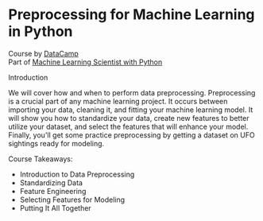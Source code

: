 # Preprocessing for Machine Learning in Python

Course by [DataCamp](https://app.datacamp.com/learn/courses/preprocessing-for-machine-learning-in-python)  
Part of [Machine Learning Scientist with Python](https://app.datacamp.com/learn/career-tracks/machine-learning-scientist-with-python)  
  
Introduction  

We will cover how and when to perform data preprocessing. Preprocessing is a crucial part of any machine learning project. It occurs between importing your data, cleaning it, and fitting your machine learning model. It will show you how to standardize your data, create new features to better utilize your dataset, and select the features that will enhance your model. Finally, you'll get some practice preprocessing by getting a dataset on UFO sightings ready for modeling.

Course Takeaways:

* Introduction to Data Preprocessing   
* Standardizing Data
* Feature Engineering 
* Selecting Features for Modeling 
* Putting It All Together
